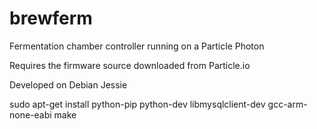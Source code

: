# brewferm
Fermentation chamber controller running on a Particle Photon

Requires the firmware source downloaded from Particle.io

Developed on Debian Jessie

sudo apt-get install python-pip python-dev libmysqlclient-dev gcc-arm-none-eabi make
